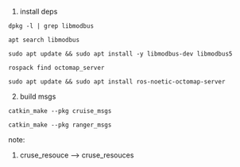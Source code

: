 1. install deps

`dpkg -l | grep libmodbus`

`apt search libmodbus`

`sudo apt update && sudo apt install -y libmodbus-dev libmodbus5`


`rospack find octomap_server`

`sudo apt update && sudo apt install ros-noetic-octomap-server`

2. build msgs

`catkin_make --pkg cruise_msgs`

`catkin_make --pkg ranger_msgs`

note:
1. cruse_resouce --> cruse_resouces